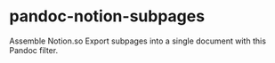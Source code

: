 # pandoc-notion-subpages
Assemble Notion.so Export subpages into a single document with this Pandoc filter.
